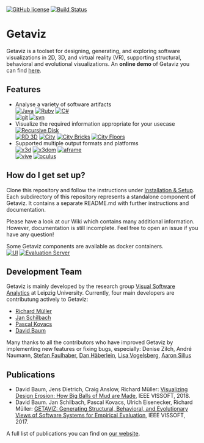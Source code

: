 [![GitHub license](https://img.shields.io/badge/License-Apache%202.0-blue.svg)](https://github.com/softvis-research/Getaviz/blob/master/LICENSE)
[![Build Status](https://travis-ci.com/softvis-research/Getaviz.svg?branch=master)](https://travis-ci.com/softvis-research/Getaviz)  
# Getaviz

Getaviz is a toolset for designing, generating, and exploring software visualizations in 2D, 3D, and virtual reality (VR), supporting structural, behavioral and evolutional visualizations. An **online demo** of Getaviz you can find [here](https://home.uni-leipzig.de/svis/getaviz/index.php?setup=web/RD%20freemind&model=RD%20freemind).

## Features
* Analyse a variety of software artifacts  
[![Java](https://img.shields.io/badge/language-Java-blue.svg)](https://java.com/)
[![Ruby](https://img.shields.io/badge/language-Ruby-blue.svg)](https://www.ruby-lang.org/)
[![C#](https://img.shields.io/badge/language-C%23-blue.svg)](https://docs.microsoft.com/en-us/dotnet/csharp/programming-guide/index)  
[![git](https://img.shields.io/badge/SCM-git-blue.svg)](https://git-scm.com/)
[![svn](https://img.shields.io/badge/SCM-svn-blue.svg)](https://subversion.apache.org/)
* Visualize the required information appropriate for your usecase  
[![Recursive Disk](https://img.shields.io/badge/2D-Recursive%20Disk-blue.svg)](https://home.uni-leipzig.de/svis/getaviz/index.php?setup=web/RD%20freemind&model=RD%20freemind)  
[![RD 3D](https://img.shields.io/badge/3D-RD-blue.svg)](https://home.uni-leipzig.de/svis/getaviz/index.php?setup=web/RD%20reek&model=RD%203D%20reek)
[![City](https://img.shields.io/badge/3D-City-blue.svg)](https://home.uni-leipzig.de/svis/getaviz/index.php?setup=web/City%20freemind&model=City%20original%20freemind)
[![City Bricks](https://img.shields.io/badge/3D-City%20Bricks-blue.svg)](https://home.uni-leipzig.de/svis/getaviz/index.php?setup=web/City%20freemind&model=City%20bricks%20freemind)
[![City Floors](https://img.shields.io/badge/3D-City%20Floors-blue.svg)](https://home.uni-leipzig.de/svis/getaviz/index.php?setup=web/City%20freemind&model=City%20floor%20freemind)
 * Supported multiple output formats and platforms  
[![x3d](https://img.shields.io/badge/3D-X3D-blue.svg)](http://www.web3d.org/x3d/what-x3d)
[![x3dom](https://img.shields.io/badge/3D-x3dom-blue.svg)](https://www.x3dom.org/)
[![aframe](https://img.shields.io/badge/3D-A--Frame-blue.svg)](https://aframe.io/)  
[![vive](https://img.shields.io/badge/VR-HTC_Vive-blue.svg)](https://www.vive.com/)
[![oculus](https://img.shields.io/badge/VR-Oculus_Rift-blue.svg)](https://www.oculus.com/rift/)

## How do I get set up? ###

Clone this repository and follow the instructions under [Installation & Setup](../../wiki/Installation-&-Setup).
Each subdirectory of this repository represents a standalone component of Getaviz. It contains a separate README.md with further instructions and documentation.

Please have a look at our Wiki which contains many additional information. However, documentation is still incomplete. Feel free to open an issue if you have any question!

Some Getaviz components are available as docker containers.  
[![UI](https://img.shields.io/badge/docker-ui-blue.svg)](https://hub.docker.com/r/getaviz/evaluationserver)
[![Evaluation Server](https://img.shields.io/badge/docker-evaluationserver-blue.svg)](https://hub.docker.com/r/getaviz/ui)

## Development Team

Getaviz is mainly developed by the research group [Visual Software Analytics](http://softvis.wifa.uni-leipzig.de) at Leipzig University. Currently, four main developers are contributung actively to Getaviz:
* [Richard Müller](https://github.com/rmllr)
* [Jan Schilbach](https://github.com/schilbach)
* [Pascal Kovacs](https://github.com/PascalKovacs)
* [David Baum](http://home.uni-leipzig.de/svis/Research%20Group/#DavidBaum)

Many thanks to all the contributors who have improved Getaviz by implementing new features or fixing bugs, especially: Denise Zilch, André Naumann, [Stefan Faulhaber](https://github.com/StefanFaulhaber), [Dan Häberlein](https://github.com/dhaeb),  [Lisa Vogelsberg](https://github.com/Valekta/), [Aaron Sillus](https://github.com/AaronSil)

## Publications
* David Baum, Jens Dietrich, Craig Anslow, Richard Müller: [Visualizing Design Erosion: How Big Balls of Mud are Made](https://arxiv.org/abs/1807.06136), IEEE VISSOFT, 2018.
* David Baum. Jan Schilbach, Pascal Kovacs, Ulrich Eisenecker, Richard Müller: [GETAVIZ: Generating Structural, Behavioral, and Evolutionary Views of Software Systems for Empirical Evaluation](https://www.researchgate.net/publication/320083290_GETAVIZ_Generating_Structural_Behavioral_and_Evolutionary_Views_of_Software_Systems_for_Empirical_Evaluation), IEEE VISSOFT, 2017.

A full list of publications you can find on [our website](http://home.uni-leipzig.de/svis/Publications/).
